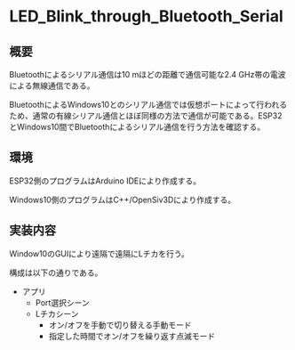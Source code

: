 # LED_Blink_through_Bluetooth_Serial
## 概要
Bluetoothによるシリアル通信は10 mほどの距離で通信可能な2.4 GHz帯の電波による無線通信である。

BluetoothによるWindows10とのシリアル通信では仮想ポートによって行われるため、通常の有線シリアル通信とほぼ同様の方法で通信が可能である。ESP32とWindows10間でBluetoothによるシリアル通信を行う方法を確認する。

## 環境
ESP32側のプログラムはArduino IDEにより作成する。

Windows10側のプログラムはC++/OpenSiv3Dにより作成する。

## 実装内容
Window10のGUIにより遠隔で遠隔にLチカを行う。

構成は以下の通りである。
- アプリ
  - Port選択シーン
  - Lチカシーン
    - オン/オフを手動で切り替える手動モード
    - 指定した時間でオン/オフを繰り返す点滅モード
